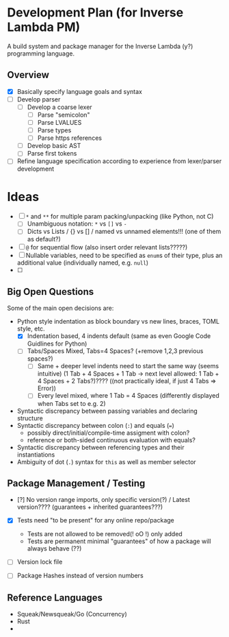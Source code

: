 # Development Plan (for Inverse Lambda PM)
A build system and package manager for the Inverse Lambda (y?) programming language.

## Overview
- [x] Basically specify language goals and syntax
- [ ] Develop parser
  - [ ] Develop a coarse lexer
    - [ ] Parse "semicolon"
    - [ ] Parse LVALUES
    - [ ] Parse types
    - [ ] Parse https references
  - [ ] Develop basic AST
  - [ ] Parse first tokens
- [ ] Refine language specification according to experience from lexer/parser development

# Ideas 
- [ ] `*` and `**` for multiple param packing/unpacking (like Python, not C)
  - [ ] Unambiguous notation: `*` vs `[]` vs `-`
  - [ ] Dicts vs Lists / {} vs [] / named vs unnamed elements!!! (one of them as default?)
- [ ] `@` for sequential flow (also insert order relevant lists?????)
- [ ] Nullable variables, need to be specified as `enum`s of their type, plus an additional value (individually named, e.g. `null`) 
- [ ] 


## Big Open Questions
Some of the main open decisions are:

- Python style indentation as block boundary vs new lines, braces, TOML style, etc.
  - [x] Indentation based, 4 indents default (same as even Google Code Guidlines for Python)
  - [ ] Tabs/Spaces Mixed, Tabs=4 Spaces? (+remove 1,2,3 previous spaces?)
    - [ ] Same + deeper level indents need to start the same way (seems intuitive)
      (1 Tab + 4 Spaces + 1 Tab -> next level allowed: 1 Tab + 4 Spaces + 2 Tabs?)????
      ((not practically ideal, if just 4 Tabs => Error))
    - [ ] Every level mixed, where 1 Tab = 4 Spaces (differently displayed when Tabs set to e.g. 2)

- Syntactic discrepancy between passing variables and declaring structure
- Syntactic discrepancy between colon (`:`) and equals (`=`)
  - possibly direct/initial/compile-time assigment with colon?
  - reference or both-sided continuous evaluation with equals?
- Syntactic discrepancy between referencing types and their instantiations
- Ambiguity of dot (`.`) syntax for `this` as well as member selector


## Package Management / Testing
- [?] No version range imports, only specific version(?) / Latest version???? (guarantees + inherited guarantees???)
- [x] Tests need "to be present" for any online repo/package
  - Tests are not allowed to be removed(! oO !) only added
  - Tests are permanent minimal "guarantees" of how a package will always behave (??)
- [ ] Version lock file
- [ ] Package Hashes instead of version numbers


## Reference Languages

- Squeak/Newsqueak/Go (Concurrency)
- Rust
- 